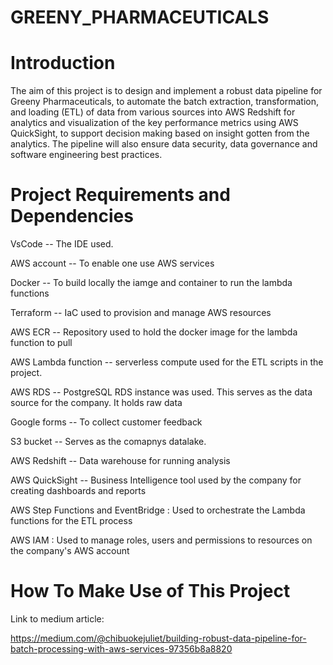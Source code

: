 # GREENY_PHARMACEUTICALS

# Introduction
The aim of this project is to design and implement a robust data pipeline for Greeny Pharmaceuticals, to automate the batch extraction, transformation, and loading (ETL) of data from various sources into AWS Redshift for analytics and visualization of the key performance metrics using AWS QuickSight, to support decision making based on insight gotten from the analytics. The pipeline will also ensure data security, data governance and software engineering best practices.

# Project Requirements and Dependencies

VsCode -- The IDE used.

AWS account -- To enable one use AWS services 

Docker  -- To build locally the iamge and container to run the lambda functions

Terraform -- IaC used to provision and manage AWS resources

AWS ECR -- Repository used to hold the docker image for the lambda function to pull 

AWS Lambda function -- serverless compute used for the ETL scripts in the project.

AWS RDS  -- PostgreSQL RDS instance was used. This serves as the data source for the company. It holds raw data

Google forms -- To collect customer feedback

S3 bucket -- Serves as the comapnys datalake.

AWS Redshift -- Data warehouse for running analysis 

AWS QuickSight -- Business Intelligence tool used by the company for creating dashboards and reports 

AWS Step Functions and EventBridge : Used to orchestrate the Lambda functions for the ETL process

AWS IAM : Used to manage roles, users and permissions to resources on the company's AWS account

# How To Make Use of This Project

Link to medium article:

https://medium.com/@chibuokejuliet/building-robust-data-pipeline-for-batch-processing-with-aws-services-97356b8a8820



